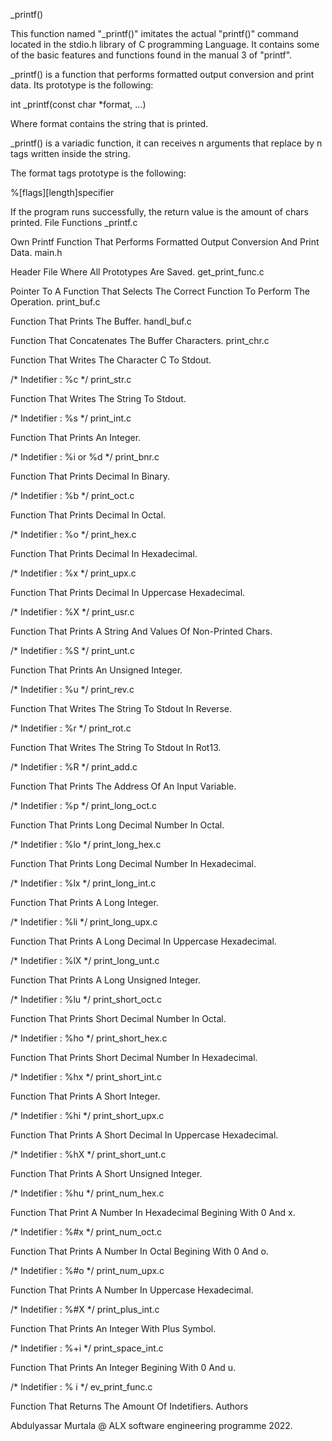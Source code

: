 _printf()

This function named "_printf()" imitates the actual "printf()" command located in the stdio.h library of C programming Language. It contains some of the basic features and functions found in the manual 3 of "printf".

_printf() is a function that performs formatted output conversion and print data. Its prototype is the following:

  int _printf(const char *format, ...) 

Where format contains the string that is printed.

_printf() is a variadic function, it can receives n arguments that replace by n tags written inside the string.

The format tags prototype is the following:

%[flags][length]specifier

If the program runs successfully, the return value is the amount of chars printed.
File Functions
_printf.c

Own Printf Function That Performs Formatted Output Conversion And Print Data.
main.h

Header File Where All Prototypes Are Saved.
get_print_func.c

Pointer To A Function That Selects The Correct Function To Perform The Operation.
print_buf.c

Function That Prints The Buffer.
handl_buf.c

Function That Concatenates The Buffer Characters.
print_chr.c

Function That Writes The Character C To Stdout.

/* Indetifier : %c */
print_str.c

Function That Writes The String To Stdout.

/* Indetifier : %s */
print_int.c

Function That Prints An Integer.

/* Indetifier : %i or %d */
print_bnr.c

Function That Prints Decimal In Binary.

/* Indetifier : %b */
print_oct.c

Function That Prints Decimal In Octal.

/* Indetifier : %o */
print_hex.c

Function That Prints Decimal In Hexadecimal.

/* Indetifier : %x */
print_upx.c

Function That Prints Decimal In Uppercase Hexadecimal.

/* Indetifier : %X */
print_usr.c

Function That Prints A String And Values Of Non-Printed Chars.

/* Indetifier : %S */
print_unt.c

Function That Prints An Unsigned Integer.

/* Indetifier : %u */
print_rev.c

Function That Writes The String To Stdout In Reverse.

/* Indetifier : %r */
print_rot.c

Function That Writes The String To Stdout In Rot13.

/* Indetifier : %R */
print_add.c

Function That Prints The Address Of An Input Variable.

/* Indetifier : %p */
print_long_oct.c

Function That Prints Long Decimal Number In Octal.

/* Indetifier : %lo */
print_long_hex.c

Function That Prints Long Decimal Number In Hexadecimal.

/* Indetifier : %lx */
print_long_int.c

Function That Prints A Long Integer.

/* Indetifier : %li */
print_long_upx.c

Function That Prints A Long Decimal In Uppercase Hexadecimal.

/* Indetifier : %lX */
print_long_unt.c

Function That Prints A Long Unsigned Integer.

/* Indetifier : %lu */
print_short_oct.c

Function That Prints Short Decimal Number In Octal.

/* Indetifier : %ho */
print_short_hex.c

Function That Prints Short Decimal Number In Hexadecimal.

/* Indetifier : %hx */
print_short_int.c

Function That Prints A Short Integer.

/* Indetifier : %hi */
print_short_upx.c

Function That Prints A Short Decimal In Uppercase Hexadecimal.

/* Indetifier : %hX */
print_short_unt.c

Function That Prints A Short Unsigned Integer.

/* Indetifier : %hu */
print_num_hex.c

Function That Print A Number In Hexadecimal Begining With 0 And x.

/* Indetifier : %#x */
print_num_oct.c

Function That Prints A Number In Octal Begining With 0 And o.

/* Indetifier : %#o */
print_num_upx.c

Function That Prints A Number In Uppercase Hexadecimal.

/* Indetifier : %#X */
print_plus_int.c

Function That Prints An Integer With Plus Symbol.

/* Indetifier : %+i */
print_space_int.c

Function That Prints An Integer Begining With 0 And u.

/* Indetifier : % i */
ev_print_func.c

Function That Returns The Amount Of Indetifiers.
Authors

Abdulyassar Murtala
@ ALX software engineering programme 2022.